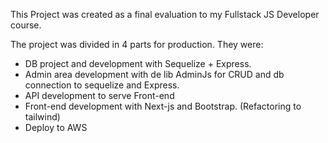 This Project was created as a final evaluation to my Fullstack JS Developer course. 

The project was divided in 4 parts for production. They were:

- DB project and development with Sequelize + Express.
- Admin area development with de lib AdminJs for CRUD and db connection to sequelize and Express.
- API development to serve Front-end
- Front-end development with Next-js and Bootstrap. (Refactoring to tailwind)
- Deploy to AWS


